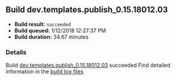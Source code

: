## Build dev.templates.publish_0.15.18012.03
- **Build result:** `succeeded`
- **Build queued:** 1/12/2018 12:27:37 PM
- **Build duration:** 34.67 minutes
### Details
Build [dev.templates.publish_0.15.18012.03](https://winappstudio.visualstudio.com/web/build.aspx?pcguid=a4ef43be-68ce-4195-a619-079b4d9834c2&builduri=vstfs%3a%2f%2f%2fBuild%2fBuild%2f24660) succeeded
Find detailed information in the [build log files](https://uwpctdiags.blob.core.windows.net/buildlogs/dev.templates.publish_0.15.18012.03_logs.zip)
